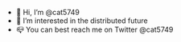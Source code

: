 - 👋 Hi, I’m @cat5749
- 👀 I’m interested in the distributed future
- 📪 You can best reach me on Twitter @cat5749

<!---
boredapevc/boredapevc is a ✨ special ✨ repository because its `README.md` (this file) appears on your GitHub profile.
You can click the Preview link to take a look at your changes.
--->
